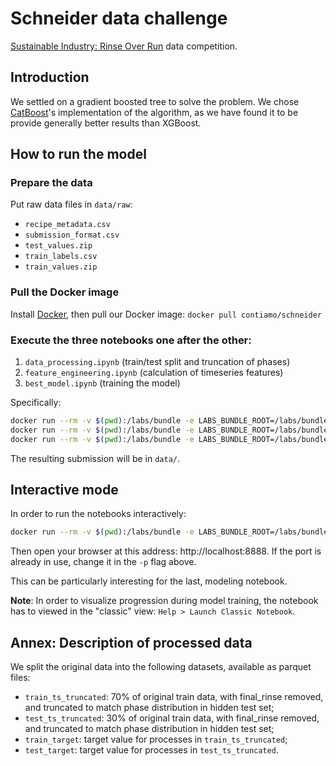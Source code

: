 # Schneider data challenge

[Sustainable Industry: Rinse Over Run](https://www.drivendata.org/competitions/56/)
data competition.

## Introduction

We settled on a gradient boosted tree to solve the problem. We chose [CatBoost](https://catboost.ai/)'s implementation of the algorithm, as we have found it to be provide generally better results than XGBoost.

## How to run the model

### Prepare the data

Put raw data files in `data/raw`:
* `recipe_metadata.csv`
* `submission_format.csv`
* `test_values.zip`
* `train_labels.csv`  
* `train_values.zip`

### Pull the Docker image

Install [Docker](https://www.docker.com/), then pull our Docker image: `docker pull contiamo/schneider`

### Execute the three notebooks one after the other:
1. `data_processing.ipynb` (train/test split and truncation of phases)
1. `feature_engineering.ipynb` (calculation of timeseries features)
1. `best_model.ipynb` (training the model)

Specifically:
```bash
docker run --rm -v $(pwd):/labs/bundle -e LABS_BUNDLE_ROOT=/labs/bundle contiamo/schneider papermill /labs/bundle/notebooks/data_processing.ipynb /labs/bundle/notebooks/data_processing.output.ipynb
docker run --rm -v $(pwd):/labs/bundle -e LABS_BUNDLE_ROOT=/labs/bundle contiamo/schneider papermill /labs/bundle/notebooks/feature_engineering.ipynb /labs/bundle/notebooks/feature_engineering.output.ipynb
docker run --rm -v $(pwd):/labs/bundle -e LABS_BUNDLE_ROOT=/labs/bundle contiamo/schneider papermill /labs/bundle/notebooks/catboost/best_model.ipynb /labs/bundle/notebooks/catboost/best_model.output.ipynb
```

The resulting submission will be in `data/`.

## Interactive mode

In order to run the notebooks interactively:
```bash
docker run --rm -v $(pwd):/labs/bundle -e LABS_BUNDLE_ROOT=/labs/bundle -p 127.0.0.1:8888:8888 contiamo/schneider jupyter lab --notebook-dir=/labs/bundle --NotebookApp.token=''
```

Then open your browser at this address: http://localhost:8888. If the port is already in use, change it in the `-p` flag above.

This can be particularly interesting for the last, modeling notebook.

**Note**: In order to visualize progression during model training, the notebook has to viewed in the "classic" view: `Help > Launch Classic Notebook`.


## Annex: Description of processed data

We split the original data into the following datasets, available as parquet files:
* `train_ts_truncated`: 70% of original train data, with final_rinse removed, and truncated to match phase distribution in hidden test set;
* `test_ts_truncated`: 30% of original train data, with final_rinse removed, and truncated to match phase distribution in hidden test set;
* `train_target`: target value for processes in `train_ts_truncated`;
* `test_target`: target value for processes in `test_ts_truncated`.

